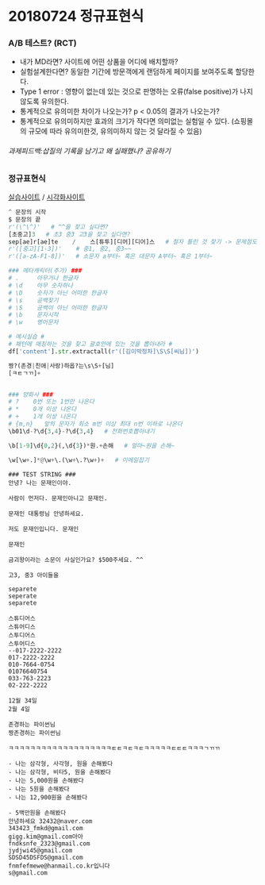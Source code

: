 # 20180724 정규표현식

### A/B 테스트? (RCT)

- 내가 MD라면? 사이트에 어떤 상품을 어디에 배치할까?
- 실험설계한다면? 동일한 기간에 방문객에게 랜덤하게 페이지를 보여주도록 할당한다.
- Type 1 error : 영향이 없는데 있는 것으로 판명하는 오류(false positive)가 나지 않도록 유의한다.
- 통계적으로 유의미한 차이가 나오는가? p < 0.05의 결과가 나오는가?
- 통계적으로 유의미하지만 효과의 크기가 작다면 의미없는 실험일 수 있다. (쇼핑몰의 규모에 따라 유의미한것, 유의미하지 않는 것 달라질 수 있음)

###### 과제피드백:삽질의 기록을 남기고 왜 실패했나? 공유하기



### **정규표현식** 

[실습사이트](https://regex101.com/) / [시각화사이트](https://regexper.com/ ) 

```python
^ 문장의 시작
$ 문장의 끝
r'(\^\^)'   # ^^을 찾고 싶다면?
[초중고]3   # 초3 중3 고3을 찾고 싶다면?  
sep[ae]r[ae]te    /    스[튜투][디어][디어]스   # 철자 틀린 것 찾기 -> 문제점도 있다!
r'([중고][1-3])'    # 중1, 중2, 중3~~
r'([a-zA-F1-8])'   # 소문자 a부터~ 혹은 대문자 A부터~ 혹은 1부터~

### 메타캐릭터(추가) ###
# .     아무거나 한글자
# \d    아무 숫자하나
# \D    숫자가 아닌 어떠한 한글자
# \s    공백찾기
# \S    공백이 아닌 어떠한 한글자
# \b    문자시작
# \w    영어문자

# 예시실습 #
# 패턴에 매칭하는 것을 찾고 괄호안에 있는 것을 뽑아내라 #
df['content'].str.extractall(r'([김이박정차]\S\S[씨님])')  

짱?(존경|친애|사랑)하옵?는\s\S+[님]
[ㅋㅌㄱㄲ]+  


### 양화사 ###
# ?    0번 또는 1번만 나온다
# *    0개 이상 나온다
# +    1개 이상 나온다
# {m,n}   앞의 문자가 최소 m번 이상 최대 n번 이하로 나온다
\b01\d-?\d{3,4}-?\d{3,4}   # 전화번호뽑아내기

\b[1-9]\d{0,2}(,\d{3})*원.+손해   # 얼마~원을 손해~

\w[\w+.]*@\w+\.(\w+\.?\w+)+   # 이메일잡기
```

```
### TEST STRING ###
안녕? 나는 문재인이야.

사람이 먼저다. 문제인아니고 문재인.

문재인 대통령님 안녕하세요.

저도 문재인입니다. 문재인

문재인

금괴왕이라는 소문이 사실인가요? $500주세요. ^^

고3, 중3 아이들을

separete
seperate
separete

스튜디어스
스튜어디스
스투디어스
스투어디스
--017-2222-2222
017-2222-2222
010-7664-0754
01076640754
033-763-2223
02-222-2222

12월 34일
2월 4일

존경하는 파이썬님
짱존경하는 파이썬님

ㅋㅋㅋㅋㅋㅋㅋㅋㅋㅋㅋㅋㅋㅋㅋㅋㅋㅋㅋㅌㅌㅋㅌㅋㅌㅋㅋㅋㅋㅋㅌㅌㅌㅋㅋㅋㄱㄲㄲ

- 나는 삼각형, 사각형, 원을 손해봤다
- 나는 삼각형, 비타5, 원을 손해봤다
- 나는 5,000원을 손해봤다
- 나는 5원을 손해봤다
- 나는 12,900원을 손해봤다

- 5백만원을 손해봤다
안녕하세요 32432@naver.com
343423_fmkd@gmail.com
gigg.kim@gmail.com아아
fndksnfe_2323@gmail.com
jydjwi45@gmail.com
SDSD45DSFDS@gmail.com
fnmfefmewe@hanmail.co.kr입니다
s@gmail.com
```



